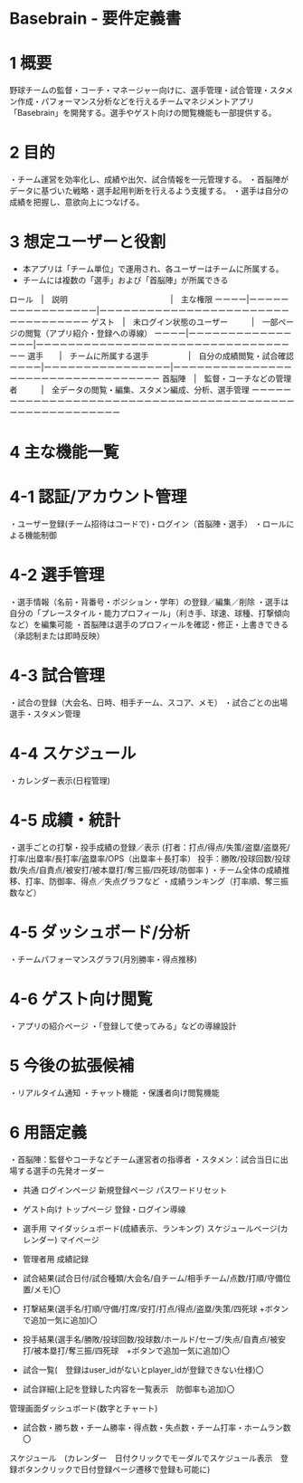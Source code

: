 # Basebrain - 要件定義書

# 1 概要

野球チームの監督・コーチ・マネージャー向けに、選手管理・試合管理・スタメン作成・パフォーマンス分析などを行えるチームマネジメントアプリ「Basebrain」を開発する。選手やゲスト向けの閲覧機能も一部提供する。

# 2 目的
・チーム運営を効率化し、成績や出欠、試合情報を一元管理する。
・首脳陣がデータに基づいた戦略・選手起用判断を行えるよう支援する。
・選手は自分の成績を把握し、意欲向上につなげる。

# 3 想定ユーザーと役割

- 本アプリは「チーム単位」で運用され、各ユーザーはチームに所属する。
- チームには複数の「選手」および「首脳陣」が所属できる

ロール　|　説明　　　　　　　　　　　　　|　主な権限
ーーーー|ーーーーーーーーーーーーーーーー|ーーーーーーーーーーーーーーーーーーーーーーーーーーーーーーーーーー
ゲスト　|　未ログイン状態のユーザー　　　|　一部ページの閲覧（アプリ紹介・登録への導線）
ーーーー|ーーーーーーーーーーーーーーーー|ーーーーーーーーーーーーーーーーーーーーーーーーーーーーーーーーーー
選手　　|　チームに所属する選手　　　　　|　自分の成績閲覧・試合確認
ーーーー|ーーーーーーーーーーーーーーーー|ーーーーーーーーーーーーーーーーーーーーーーーーーーーーーーーーーー
首脳陣　|　監督・コーチなどの管理者　　　|　全データの閲覧・編集、スタメン編成、分析、選手管理
ーーーーーーーーーーーーーーーーーーーーーーーーーーーーーーーーーーーーーーーーーーーーーーーーーーーーーーー

# 4 主な機能一覧

# 4-1 認証/アカウント管理
・ユーザー登録(チーム招待はコードで)・ログイン（首脳陣・選手）
・ロールによる機能制御

# 4-2 選手管理
・選手情報（名前・背番号・ポジション・学年）の登録／編集／削除
・選手は自分の「プレースタイル・能力プロフィール」（利き手、球速、球種、打撃傾向など）を編集可能
・首脳陣は選手のプロフィールを確認・修正・上書きできる（承認制または即時反映）

# 4-3 試合管理
・試合の登録（大会名、日時、相手チーム、スコア、メモ）
・試合ごとの出場選手・スタメン管理

# 4-4 スケジュール
・カレンダー表示(日程管理)

# 4-5 成績・統計
・選手ごとの打撃・投手成績の登録／表示
(打者：打点/得点/失策/盗塁/盗塁死/打率/出塁率/長打率/盗塁率/OPS（出塁率＋長打率）
 投手：勝敗/投球回数/投球数/失点/自責点/被安打/被本塁打/奪三振/四死球/防御率
)
・チーム全体の成績推移、打率、防御率、得点／失点グラフなど
・成績ランキング（打率順、奪三振数など）

# 4-5 ダッシュボード/分析
・チームパフォーマンスグラフ(月別勝率・得点推移)

# 4-6  ゲスト向け閲覧
・アプリの紹介ページ
・「登録して使ってみる」などの導線設計

# 5 今後の拡張候補
・リアルタイム通知
・チャット機能
・保護者向け閲覧機能

# 6 用語定義
・首脳陣：監督やコーチなどチーム運営者の指導者
・スタメン：試合当日に出場する選手の先発オーダー

- 共通
ログインページ
新規登録ページ
パスワードリセット

- ゲスト向け
トップページ
登録・ログイン導線

- 選手用
マイダッシュボード(成績表示、ランキング)
スケジュールページ(カレンダー)
マイページ

- 管理者用
成績記録
 - 試合結果(試合日付/試合種類/大会名/自チーム/相手チーム/点数/打順/守備位置/メモ)〇
 - 打撃結果(選手名/打順/守備/打席/安打/打点/得点/盗塁/失策/四死球 +ボタンで追加一気に追加)〇
 - 投手結果(選手名/勝敗/投球回数/投球数/ホールド/セーブ/失点/自責点/被安打/被本塁打/奪三振/四死球　+ボタンで追加一気に追加)〇
 - 試合一覧(　登録はuser_idがないとplayer_idが登録できない仕様)〇
 - 試合詳細(上記を登録した内容を一覧表示　防御率も追加)〇

管理画面ダッシュボード(数字とチャート)
- 試合数・勝ち数・チーム勝率・得点数・失点数・チーム打率・ホームラン数〇

スケジュール　(カレンダー　日付クリックでモーダルでスケジュール表示　登録ボタンクリックで日付登録ページ遷移で登録も可能に)

